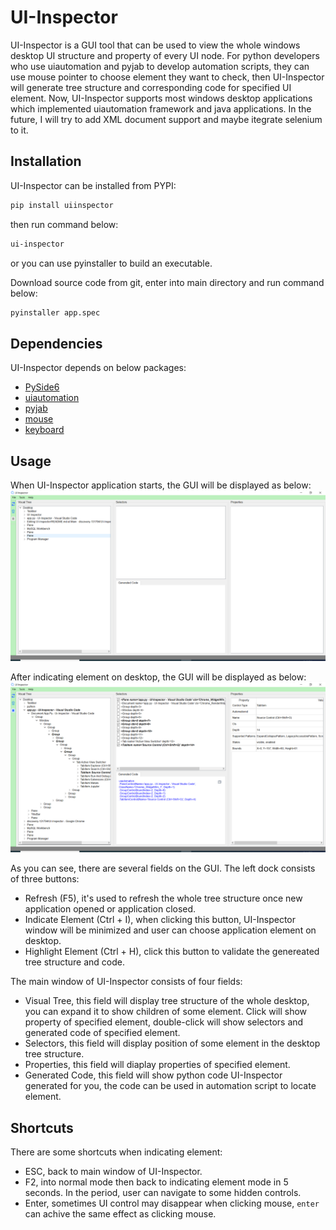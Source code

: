 # UI-Inspector

UI-Inspector is a GUI tool that can be used to view the whole windows desktop UI structure and property of every UI node.
For python developers who use uiautomation and pyjab to develop automation scripts, they can use mouse pointer to choose element they want to check, then UI-Inspector will generate tree structure and corresponding code for specified UI element.
Now, UI-Inspector supports most windows desktop applications which implemented uiautomation framework and java applications. In the future, I will try to add XML document support and maybe itegrate selenium to it.

## Installation
UI-Inspector can be installed from PYPI:

```sh
pip install uiinspector
```
then run command below:

```sh
ui-inspector
```

or you can use pyinstaller to build an executable.

Download source code from git, enter into main directory and run command below:

```sh
pyinstaller app.spec
```

## Dependencies
UI-Inspector depends on below packages:
- [PySide6](https://pypi.org/project/PySide6/)
- [uiautomation](https://github.com/yinkaisheng/Python-UIAutomation-for-Windows)
- [pyjab](https://github.com/gaozhao1989/pyjab)
- [mouse](https://github.com/boppreh/mouse)
- [keyboard](https://github.com/boppreh/keyboard)

## Usage
When UI-Inspector application starts, the GUI will be displayed as below:
![Initial User interface](images/Initial.png)

After indicating element on desktop, the GUI will be displayed as below:
![After clicking element](images/afterChooseElement.png)

As you can see, there are several fields on the GUI.
The left dock consists of three buttons:
- Refresh (F5), it's used to refresh the whole tree structure once new application opened or application closed.
- Indicate Element (Ctrl + I), when clicking this button, UI-Inspector window will be minimized and user can choose application element on desktop.
- Highlight Element (Ctrl + H), click this button to validate the genereated tree structure and code.

The main window of UI-Inspector consists of four fields:
- Visual Tree, this field will display tree structure of the whole desktop, you can expand it to show children of some element. Click will show property of specified
  element, double-click will show selectors and generated code of specified element.
- Selectors, this field will display position of some element in the desktop tree structure.
- Properties, this field will diaplay properties of specified element.
- Generated Code, this field will show python code UI-Inspector generated for you, the code can be used in automation script to locate element.

## Shortcuts
There are some shortcuts when indicating element:
- ESC, back to main window of UI-Inspector.
- F2, into normal mode then back to indicating element mode in 5 seconds. In the period, user can navigate to some hidden controls.
- Enter, sometimes UI control may disappear when clicking mouse, `enter` can achive the same effect as clicking mouse.

